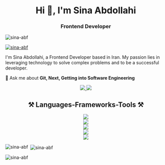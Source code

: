 <h1 align="center">Hi 👋, I'm Sina Abdollahi</h1>
<h3 align="center">Frontend Developer</h3>

<p align="left"> <img src="https://komarev.com/ghpvc/?username=sina-abf&label=Profile%20views&color=0e75b6&style=flat" alt="sina-abf" /> </p>

<p align="left"> <a href="https://github.com/ryo-ma/github-profile-trophy"><img src="https://github-profile-trophy.vercel.app/?username=sina-abf" alt="sina-abf" /></a> </p>

<p>
  I'm Sina Abdollahi, a Frontend Developer based in Iran. My passion lies in leveraging technology to solve complex problems and to be a successful developer.
</p>

 💬 Ask me about **Git, Next, Getting into Software Engineering**

<div align="center"> 
  <a href="mailto:abf.sina@gmail.com">
    <img src="https://img.shields.io/badge/Gmail-333333?style=for-the-badge&logo=gmail&logoColor=red" />
  </a>
  <a href="https://linkedin.com/in/sina-abdollahi" target="_blank">
    <img src="https://img.shields.io/badge/LinkedIn-0077B5?style=for-the-badge&logo=linkedin&logoColor=white" target="_blank" />
  </a>
</div>


<p align="left"> 
<h2 align="center">⚒️ Languages-Frameworks-Tools ⚒️</h2>
<div align="center">
    <img src="https://skillicons.dev/icons?i=html,css,javascript,typescript,react,redux,nextjs,gatsby" /><br>
    <img src="https://skillicons.dev/icons?i=tailwindcss,materialui,styledcomponents,sass" /><br/>
    <img src="https://skillicons.dev/icons?i=jest,cypress,vitest" /><br/>
    <img src="https://skillicons.dev/icons?i=webpack,vite" /><br/>
    <img src="https://skillicons.dev/icons?i=git,docker" /><br/>
</div>

<p><img align="left" src="https://github-readme-stats.vercel.app/api/top-langs?username=sina-abf&show_icons=true&locale=en&layout=compact" alt="sina-abf" /></p>

<p>&nbsp;<img align="center" src="https://github-readme-stats.vercel.app/api?username=sina-abf&show_icons=true&locale=en" alt="sina-abf" /></p>

<p><img align="center" src="https://github-readme-streak-stats.herokuapp.com/?user=sina-abf&" alt="sina-abf" /></p>
